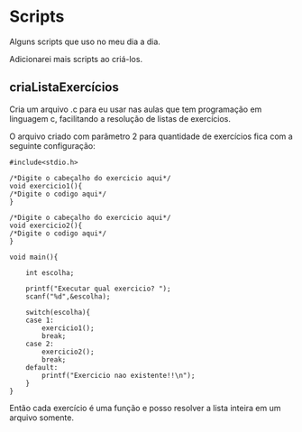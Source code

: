 # Scripts

Alguns scripts que uso no meu dia a dia.

Adicionarei mais scripts ao criá-los.

## criaListaExercícios

Cria um arquivo .c para eu usar nas aulas que tem programação em linguagem c, facilitando a resolução de listas de exercícios.

O arquivo criado com parâmetro 2 para quantidade de exercícios fica com a seguinte configuração:
```
#include<stdio.h>

/*Digite o cabeçalho do exercicio aqui*/
void exercicio1(){
/*Digite o codigo aqui*/
}

/*Digite o cabeçalho do exercicio aqui*/
void exercicio2(){
/*Digite o codigo aqui*/
}

void main(){

	int escolha;

	printf("Executar qual exercicio? ");
	scanf("%d",&escolha);

	switch(escolha){
	case 1:
		exercicio1();
		break;
	case 2:
		exercicio2();
		break;
	default:
		printf("Exercicio nao existente!!\n");
	}
}
```
Então cada exercício é uma função e posso resolver a lista inteira em um arquivo somente.
